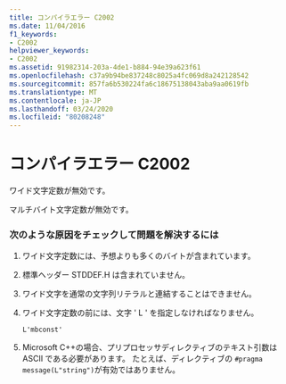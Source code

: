```yaml
---
title: コンパイラエラー C2002
ms.date: 11/04/2016
f1_keywords:
- C2002
helpviewer_keywords:
- C2002
ms.assetid: 91982314-203a-4de1-b884-94e39a623f61
ms.openlocfilehash: c37a9b94be837248c8025a4fc069d8a242128542
ms.sourcegitcommit: 857fa6b530224fa6c18675138043aba9aa0619fb
ms.translationtype: MT
ms.contentlocale: ja-JP
ms.lasthandoff: 03/24/2020
ms.locfileid: "80208248"
---
```

# <a name="compiler-error-c2002"></a>コンパイラエラー C2002

ワイド文字定数が無効です。

マルチバイト文字定数が無効です。

### <a name="to-fix-by-checking-the-following-possible-causes"></a>次のような原因をチェックして問題を解決するには

1. ワイド文字定数には、予想よりも多くのバイトが含まれています。

1. 標準ヘッダー STDDEF.H は含まれていません。

1. ワイド文字を通常の文字列リテラルと連結することはできません。

1. ワイド文字定数の前には、文字 ' L ' を指定しなければなりません。

    ```
    L'mbconst'
    ```

1. Microsoft C++の場合、プリプロセッサディレクティブのテキスト引数は ASCII である必要があります。 たとえば、ディレクティブの `#pragma message(L"string")`が有効ではありません。
